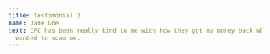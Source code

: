 ```yaml
---
title: Testimonial 2
name: Jane Doe
text: CPC has been really kind to me with how they got my money back when a seller
  wanted to scam me.
---
```


